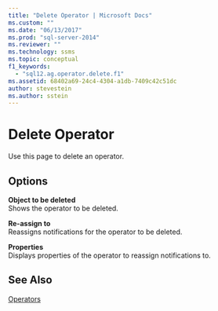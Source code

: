 ```yaml
---
title: "Delete Operator | Microsoft Docs"
ms.custom: ""
ms.date: "06/13/2017"
ms.prod: "sql-server-2014"
ms.reviewer: ""
ms.technology: ssms
ms.topic: conceptual
f1_keywords: 
  - "sql12.ag.operator.delete.f1"
ms.assetid: 68402a69-24c4-4304-a1db-7409c42c51dc
author: stevestein
ms.author: sstein
---
```

# Delete Operator
  Use this page to delete an operator.  
  
## Options  
 **Object to be deleted**  
 Shows the operator to be deleted.  
  
 **Re-assign to**  
 Reassigns notifications for the operator to be deleted.  
  
 **Properties**  
 Displays properties of the operator to reassign notifications to.  
  
## See Also  
 [Operators](operators.md)  
  
  
